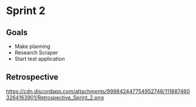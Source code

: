 # Sprint 2
## Goals
- Make planning
- Research Scraper
- Start test application

## Retrospective
https://cdn.discordapp.com/attachments/998842447754952748/1118874603264163901/Retrospective_Sprint_2.png